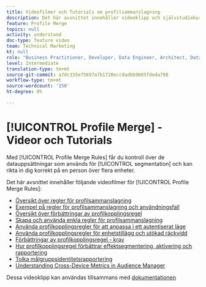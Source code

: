 ```yaml
---
title: Videofilmer och Tutorials om profilsammanslagning
description: Det här avsnittet innehåller videoklipp och självstudiekurser för profilsammanfogningsfunktioner, som regler för profilsammanfogning.
feature: Profile Merge
topics: null
activity: understand
doc-type: feature video
team: Technical Marketing
kt: null
role: "Business Practitioner, Developer, Data Engineer, Architect, Data Architect, Administrator, Leader"
level: Intermediate
translation-type: tm+mt
source-git-commit: a7dc335e75697a7b1720eccdadbb9605fdeda798
workflow-type: tm+mt
source-wordcount: '150'
ht-degree: 0%

---
```



# [!UICONTROL Profile Merge] - Videor och Tutorials

Med [!UICONTROL Profile Merge Rules] får du kontroll över de datauppsättningar som används för [!UICONTROL segmentation] och kan rikta in dig korrekt på en person över flera enheter.

Det här avsnittet innehåller följande videofilmer för [!UICONTROL Profile Merge Rules]:

* [Översikt över regler för profilsammanslagning](overview-of-profile-merge-rules.md)
* [Exempel på regler för profilsammanslagning och användningsfall](profile-merge-rule-examples-and-use-cases.md)
* [Översikt över förbättringar av profilkopplingsregel](overview-of-profile-merge-rule-enhancements.md)
* [Skapa och använda enkla regler för profilsammanslagning](creating-and-using-simple-profile-merge-rules.md)
* [Använda profilkopplingsregler för att anpassa i ett autentiserat läge](using-profile-merge-rules-to-personalize-in-an-authenticated-state.md)
* [Använda profilkopplingsregler för enhetstillägg och utökad räckvidd](using-profile-merge-rules-for-device-extension-and-increased-reach.md)
* [Förbättringar av profilkopplingsregel - krav](profile-merge-rule-enhancements-pre-requisites.md)
* [Hur profilkopplingsregel förbättrar effektsegmentering, aktivering och rapportering](how-profile-merge-rule-enhancements-impact-segmentation-activation-and-reporting.md)
* [Tolka målgruppsidentitetsrapportering](interpret-audience-identity-reporting.md)
* [Understanding Cross-Device Metrics in Audience Manager](understanding-cross-device-metrics-in-audience-manager.md)

Dessa videoklipp kan användas tillsammans med [dokumentationen](https://docs.adobe.com/help/en/audience-manager/user-guide/features/profile-merge-rules/merge-rules-overview.html)
